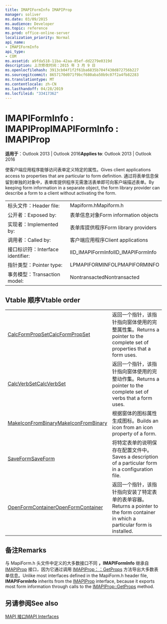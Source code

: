 ```yaml
---
title: IMAPIFormInfo IMAPIProp
manager: soliver
ms.date: 03/09/2015
ms.audience: Developer
ms.topic: reference
ms.prod: office-online-server
localization_priority: Normal
api_name:
- IMAPIFormInfo
api_type:
- COM
ms.assetid: a9fda518-11ba-42aa-85ef-dd2279e0319d
description: 上次修改时间：2015 年 3 月 9 日
ms.openlocfilehash: 3913cb04f1f2f61ba6835b704f430d872756b227
ms.sourcegitcommit: 8657170d071f9bcf680aba50b9c07f2a4fb82283
ms.translationtype: MT
ms.contentlocale: zh-CN
ms.lasthandoff: 04/28/2019
ms.locfileid: "33417362"
---
```

# <a name="imapiforminfo--imapiprop"></a><span data-ttu-id="0d3b8-103">IMAPIFormInfo : IMAPIProp</span><span class="sxs-lookup"><span data-stu-id="0d3b8-103">IMAPIFormInfo : IMAPIProp</span></span>

  
  
<span data-ttu-id="0d3b8-104">**适用于**：Outlook 2013 | Outlook 2016</span><span class="sxs-lookup"><span data-stu-id="0d3b8-104">**Applies to**: Outlook 2013 | Outlook 2016</span></span> 
  
<span data-ttu-id="0d3b8-105">使客户端应用程序能够访问表单定义特定的属性。</span><span class="sxs-lookup"><span data-stu-id="0d3b8-105">Gives client applications access to properties that are particular to form definition.</span></span> <span data-ttu-id="0d3b8-106">通过将表单信息保留到单独的对象中，表单库提供程序无需激活表单即可向客户端描述表单。</span><span class="sxs-lookup"><span data-stu-id="0d3b8-106">By keeping form information in a separate object, the form library provider can describe a form to a client without activating the form.</span></span>
  
|||
|:-----|:-----|
|<span data-ttu-id="0d3b8-107">标头文件：</span><span class="sxs-lookup"><span data-stu-id="0d3b8-107">Header file:</span></span>  <br/> |<span data-ttu-id="0d3b8-108">Mapiform.h</span><span class="sxs-lookup"><span data-stu-id="0d3b8-108">Mapiform.h</span></span>  <br/> |
|<span data-ttu-id="0d3b8-109">公开者：</span><span class="sxs-lookup"><span data-stu-id="0d3b8-109">Exposed by:</span></span>  <br/> |<span data-ttu-id="0d3b8-110">表单信息对象</span><span class="sxs-lookup"><span data-stu-id="0d3b8-110">Form information objects</span></span>  <br/> |
|<span data-ttu-id="0d3b8-111">实现者：</span><span class="sxs-lookup"><span data-stu-id="0d3b8-111">Implemented by:</span></span>  <br/> |<span data-ttu-id="0d3b8-112">表单库提供程序</span><span class="sxs-lookup"><span data-stu-id="0d3b8-112">Form library providers</span></span>  <br/> |
|<span data-ttu-id="0d3b8-113">调用者：</span><span class="sxs-lookup"><span data-stu-id="0d3b8-113">Called by:</span></span>  <br/> |<span data-ttu-id="0d3b8-114">客户端应用程序</span><span class="sxs-lookup"><span data-stu-id="0d3b8-114">Client applications</span></span>  <br/> |
|<span data-ttu-id="0d3b8-115">接口标识符：</span><span class="sxs-lookup"><span data-stu-id="0d3b8-115">Interface identifier:</span></span>  <br/> |<span data-ttu-id="0d3b8-116">IID_IMAPIFormInfo</span><span class="sxs-lookup"><span data-stu-id="0d3b8-116">IID_IMAPIFormInfo</span></span>  <br/> |
|<span data-ttu-id="0d3b8-117">指针类型：</span><span class="sxs-lookup"><span data-stu-id="0d3b8-117">Pointer type:</span></span>  <br/> |<span data-ttu-id="0d3b8-118">LPMAPIFORMINFO</span><span class="sxs-lookup"><span data-stu-id="0d3b8-118">LPMAPIFORMINFO</span></span>  <br/> |
|<span data-ttu-id="0d3b8-119">事务模型：</span><span class="sxs-lookup"><span data-stu-id="0d3b8-119">Transaction model:</span></span>  <br/> |<span data-ttu-id="0d3b8-120">Nontransacted</span><span class="sxs-lookup"><span data-stu-id="0d3b8-120">Nontransacted</span></span>  <br/> |
   
## <a name="vtable-order"></a><span data-ttu-id="0d3b8-121">Vtable 顺序</span><span class="sxs-lookup"><span data-stu-id="0d3b8-121">Vtable order</span></span>

|||
|:-----|:-----|
|[<span data-ttu-id="0d3b8-122">CalcFormPropSet</span><span class="sxs-lookup"><span data-stu-id="0d3b8-122">CalcFormPropSet</span></span>](imapiforminfo-calcformpropset.md) <br/> |<span data-ttu-id="0d3b8-123">返回一个指针，该指针指向窗体使用的完整属性集。</span><span class="sxs-lookup"><span data-stu-id="0d3b8-123">Returns a pointer to the complete set of properties that a form uses.</span></span>  <br/> |
|[<span data-ttu-id="0d3b8-124">CalcVerbSet</span><span class="sxs-lookup"><span data-stu-id="0d3b8-124">CalcVerbSet</span></span>](imapiforminfo-calcverbset.md) <br/> |<span data-ttu-id="0d3b8-125">返回一个指针，该指针指向窗体使用的完整动作集。</span><span class="sxs-lookup"><span data-stu-id="0d3b8-125">Returns a pointer to the complete set of verbs that a form uses.</span></span>  <br/> |
|[<span data-ttu-id="0d3b8-126">MakeIconFromBinary</span><span class="sxs-lookup"><span data-stu-id="0d3b8-126">MakeIconFromBinary</span></span>](imapiforminfo-makeiconfrombinary.md) <br/> |<span data-ttu-id="0d3b8-127">根据窗体的图标属性生成图标。</span><span class="sxs-lookup"><span data-stu-id="0d3b8-127">Builds an icon from an icon property of a form.</span></span>  <br/> |
|[<span data-ttu-id="0d3b8-128">SaveForm</span><span class="sxs-lookup"><span data-stu-id="0d3b8-128">SaveForm</span></span>](imapiforminfo-saveform.md) <br/> |<span data-ttu-id="0d3b8-129">将特定表单的说明保存在配置文件中。</span><span class="sxs-lookup"><span data-stu-id="0d3b8-129">Saves a description of a particular form in a configuration file.</span></span>  <br/> |
|[<span data-ttu-id="0d3b8-130">OpenFormContainer</span><span class="sxs-lookup"><span data-stu-id="0d3b8-130">OpenFormContainer</span></span>](imapiforminfo-openformcontainer.md) <br/> |<span data-ttu-id="0d3b8-131">返回一个指针，该指针指向安装了特定表单的表单容器。</span><span class="sxs-lookup"><span data-stu-id="0d3b8-131">Returns a pointer to the form container in which a particular form is installed.</span></span>  <br/> |
   
## <a name="remarks"></a><span data-ttu-id="0d3b8-132">备注</span><span class="sxs-lookup"><span data-stu-id="0d3b8-132">Remarks</span></span>

<span data-ttu-id="0d3b8-133">与 MapiForm.h 头文件中定义的大多数接口不同 **，IMAPIFormInfo** 继承自 [IMAPIProp](imapipropiunknown.md) 接口，因为它通过调用 [IMAPIProp：：GetProps](imapiprop-getprops.md) 方法导出大多数表单信息。</span><span class="sxs-lookup"><span data-stu-id="0d3b8-133">Unlike most interfaces defined in the MapiForm.h header file, **IMAPIFormInfo** inherits from the [IMAPIProp](imapipropiunknown.md) interface, because it exports most form information through calls to the [IMAPIProp::GetProps](imapiprop-getprops.md) method.</span></span> 
  
## <a name="see-also"></a><span data-ttu-id="0d3b8-134">另请参阅</span><span class="sxs-lookup"><span data-stu-id="0d3b8-134">See also</span></span>



[<span data-ttu-id="0d3b8-135">MAPI 接口</span><span class="sxs-lookup"><span data-stu-id="0d3b8-135">MAPI Interfaces</span></span>](mapi-interfaces.md)

